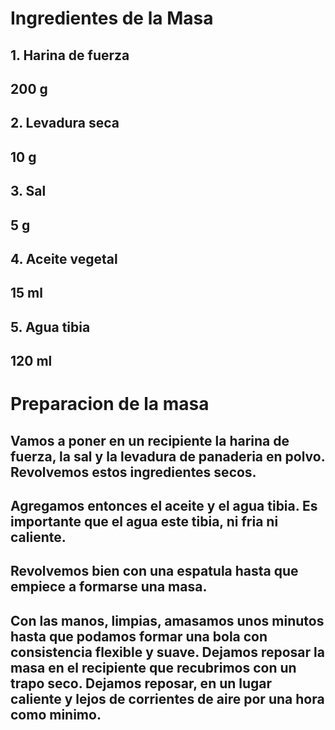 # Ingredientes de la Masa

## 1. Harina de fuerza
##    200 g
## 2. Levadura seca
##    10 g
## 3. Sal
##    5 g
## 4. Aceite vegetal
##    15 ml
## 5. Agua tibia
##    120 ml

# Preparacion de la masa

## Vamos a poner en un recipiente la harina de fuerza, la sal y la levadura de panaderia en polvo. Revolvemos estos ingredientes secos. 
## Agregamos entonces el aceite y el agua tibia. Es importante que el agua este tibia, ni fria ni caliente. 
## Revolvemos bien con una espatula hasta que empiece a formarse una masa. 
## Con las manos, limpias, amasamos unos minutos hasta que podamos formar una bola con consistencia flexible y suave. Dejamos reposar la masa en el recipiente que recubrimos con un trapo seco. Dejamos reposar, en un lugar caliente y lejos de corrientes de aire por una hora como minimo.

